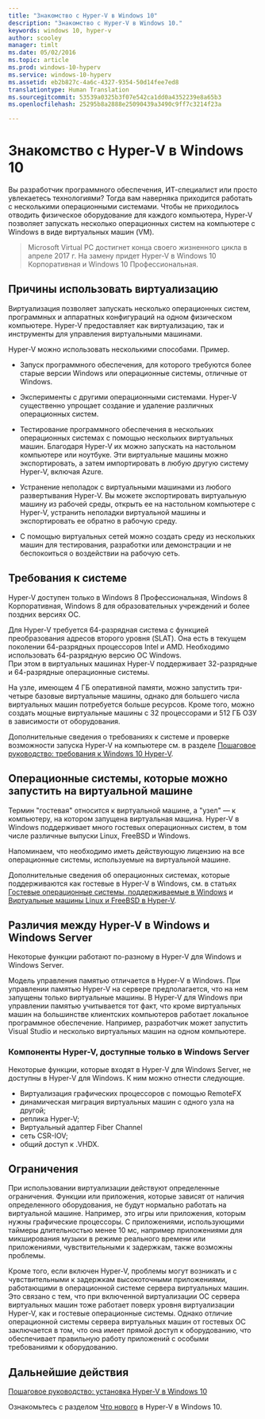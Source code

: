 ```yaml
---
title: "Знакомство с Hyper-V в Windows 10"
description: "Знакомство с Hyper-V в Windows 10."
keywords: windows 10, hyper-v
author: scooley
manager: timlt
ms.date: 05/02/2016
ms.topic: article
ms.prod: windows-10-hyperv
ms.service: windows-10-hyperv
ms.assetid: eb2b827c-4a6c-4327-9354-50d14fee7ed8
translationtype: Human Translation
ms.sourcegitcommit: 53539a0325b3f07e542ca1dd0a4352239e8a65b3
ms.openlocfilehash: 25295b8a2888e25090439a3490c9ff7c3214f23a

---
```


# Знакомство с Hyper-V в Windows 10

Вы разработчик программного обеспечения, ИТ-специалист или просто увлекаетесь технологиями? Тогда вам наверняка приходится работать с несколькими операционными системами.  Чтобы не приходилось отводить физическое оборудование для каждого компьютера, Hyper-V позволяет запускать несколько операционных систем на компьютере с Windows в виде виртуальных машин (VM).

> Microsoft Virtual PC достигнет конца своего жизненного цикла в апреле 2017 г. На замену придет Hyper-V в Windows 10 Корпоративная и Windows 10 Профессиональная.  

## Причины использовать виртуализацию
Виртуализация позволяет запускать несколько операционных систем, программных и аппаратных конфигураций на одном физическом компьютере.  Hyper-V предоставляет как виртуализацию, так и инструменты для управления виртуальными машинами.

Hyper-V можно использовать несколькими способами. Пример.

* Запуск программного обеспечения, для которого требуются более старые версии Windows или операционные системы, отличные от Windows. 

* Эксперименты с другими операционными системами. Hyper-V существенно упрощает создание и удаление различных операционных систем.

* Тестирование программного обеспечения в нескольких операционных системах с помощью нескольких виртуальных машин. Благодаря Hyper-V их можно запускать на настольном компьютере или ноутбуке. Эти виртуальные машины можно экспортировать, а затем импортировать в любую другую систему Hyper-V, включая Azure.

* Устранение неполадок с виртуальными машинами из любого развертывания Hyper-V. Вы можете экспортировать виртуальную машину из рабочей среды, открыть ее на настольном компьютере с Hyper-V, устранить неполадки виртуальной машины и экспортировать ее обратно в рабочую среду. 

* С помощью виртуальных сетей можно создать среду из нескольких машин для тестирования, разработки или демонстрации и не беспокоиться о воздействии на рабочую сеть.

## Требования к системе
Hyper-V доступен только в Windows 8 Профессиональная, Windows 8 Корпоративная, Windows 8 для образовательных учреждений и более поздних версиях ОС.

Для Hyper-V требуется 64-разрядная система с функцией преобразования адресов второго уровня (SLAT). Она есть в текущем поколении 64-разрядных процессоров Intel и AMD.  Необходимо использовать 64-разрядную версию ОС Windows.  
При этом в виртуальных машинах Hyper-V поддерживает 32-разрядные и 64-разрядные операционные системы.

На узле, имеющем 4 ГБ оперативной памяти, можно запустить три-четыре базовые виртуальные машины, однако для большего числа виртуальных машин потребуется больше ресурсов. Кроме того, можно создать мощные виртуальные машины с 32 процессорами и 512 ГБ ОЗУ в зависимости от оборудования.

Дополнительные сведения о требованиях к системе и проверке возможности запуска Hyper-V на компьютере см. в разделе [Пошаговое руководство: требования к Windows 10 Hyper-V](..\quick_start\walkthrough_install.md).


## Операционные системы, которые можно запустить на виртуальной машине
Термин "гостевая" относится к виртуальной машине, а "узел" — к компьютеру, на котором запущена виртуальная машина. Hyper-V в Windows поддерживает много гостевых операционных систем, в том числе различные выпуски Linux, FreeBSD и Windows. 

Напоминаем, что необходимо иметь действующую лицензию на все операционные системы, используемые на виртуальной машине. 

Дополнительные сведения об операционных системах, которые поддерживаются как гостевые в Hyper-V в Windows, см. в статьях [Гостевые операционные системы, поддерживаемые в Windows](supported_guest_os.md) и [Виртуальные машины Linux и FreeBSD в Hyper-V](https://technet.microsoft.com/library/dn531030.aspx). 


## Различия между Hyper-V в Windows и Windows Server
Некоторые функции работают по-разному в Hyper-V для Windows и Windows Server. 

Модель управления памятью отличается в Hyper-V в Windows. При управлении памятью Hyper-V на сервере предполагается, что на нем запущены только виртуальные машины. В Hyper-V для Windows при управлении памятью учитывается тот факт, что кроме виртуальных машин на большинстве клиентских компьютеров работает локальное программное обеспечение. Например, разработчик может запустить Visual Studio и несколько виртуальных машин на одном компьютере.

### Компоненты Hyper-V, доступные только в Windows Server
Некоторые функции, которые входят в Hyper-V для Windows Server, не доступны в Hyper-V для Windows. К ним можно отнести следующие.

* Виртуализация графических процессоров с помощью RemoteFX 
* динамическая миграция виртуальных машин с одного узла на другой;
* реплика Hyper-V;
* Виртуальный адаптер Fiber Channel
* сеть СSR-IOV;
* общий доступ к .VHDX.

## Ограничения
При использовании виртуализации действуют определенные ограничения. Функции или приложения, которые зависят от наличия определенного оборудования, не будут нормально работать на виртуальной машине. Например, это игры или приложения, которым нужны графические процессоры. С приложениями, использующими таймеры длительностью менее 10 мс, например приложениями для микширования музыки в режиме реального времени или приложениями, чувствительными к задержкам, также возможны проблемы.

Кроме того, если включен Hyper-V, проблемы могут возникать и с чувствительными к задержкам высокоточными приложениями, работающими в операционной системе сервера виртуальных машин.  Это связано с тем, что при включенной виртуализации ОС сервера виртуальных машин тоже работает поверх уровня виртуализации Hyper-V, как и гостевые операционные системы. Однако отличие операционной системы сервера виртуальных машин от гостевых ОС заключается в том, что она имеет прямой доступ к оборудованию, что обеспечивает правильную работу приложений с особыми требованиями к оборудованию.

## Дальнейшие действия
[Пошаговое руководство: установка Hyper-V в Windows 10](..\quick_start\walkthrough_install.md) 

Ознакомьтесь с разделом [Что нового](whats_new.md) в Hyper-V в Windows 10.




<!--HONumber=Jul16_HO2-->



